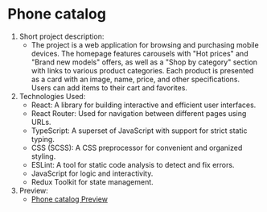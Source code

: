 # Phone catalog

1. Short project description:
    - The project is a web application for browsing and purchasing mobile devices. The homepage features carousels with "Hot prices" and "Brand new models" offers, as well as a "Shop by category" section with links to various product categories. Each product is presented as a card with an image, name, price, and other specifications. Users can add items to their cart and favorites.
2. Technologies Used:
    - React: A library for building interactive and efficient user interfaces.
    - React Router: Used for navigation between different pages using URLs.
    - TypeScript: A superset of JavaScript with support for strict static typing.
    - CSS (SCSS): A CSS preprocessor for convenient and organized styling.
    - ESLint: A tool for static code analysis to detect and fix errors.
    - JavaScript for logic and interactivity.
    - Redux Toolkit for state management.
3. Preview:
    - [Phone catalog Preview](https://myplekan.github.io/React_catalog/#/)
